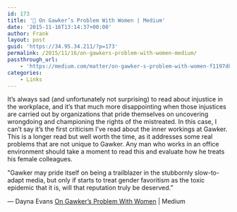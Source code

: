 ```yaml
---
id: 173
title: '🔗 On Gawker’s Problem With Women | Medium'
date: '2015-11-16T13:14:37+00:00'
author: Frank
layout: post
guid: 'https://34.95.34.211/?p=173'
permalink: /2015/11/16/on-gawkers-problem-with-women-medium/
passthrough_url:
    - 'https://medium.com/matter/on-gawker-s-problem-with-women-f1197d8c1a4e'
categories:
    - Links
---
```


It’s always sad (and unfortunately not surprising) to read about injustice in the workplace, and it’s that much more disappointing when those injustices are carried out by organizations that pride themselves on uncovering wrongdoing and championing the rights of the mistreated. In this case, I can’t say it’s the first criticism I’ve read about the inner workings at Gawker. This is a longer read but well worth the time, as it addresses some real problems that are not unique to Gawker. Any man who works in an office environment should take a moment to read this and evaluate how he treats his female colleagues.

  
"Gawker may pride itself on being a trailblazer in the stubbornly slow-to-adapt media, but only if starts to treat gender favoritism as the toxic epidemic that it is, will that reputation truly be deserved.”

— Dayna Evans
[On Gawker’s Problem With Women](https://medium.com/matter/on-gawker-s-problem-with-women-f1197d8c1a4e) | Medium